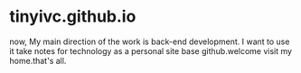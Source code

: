 # tinyivc.github.io
now, My main direction of the work is back-end development. I want to use it take notes for technology as a personal site base github.welcome visit my home.that's all.
